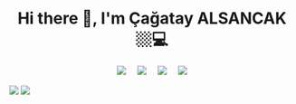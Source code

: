 <h1 align='center'> Hi there 👋, I'm Çağatay ALSANCAK 🏼‍💻 </h1>

<p align='center'>
  <a href="https://instagram.com/cagatay.alsancak071"><img src="https://img.shields.io/badge/Instagram-E4405F?style=for-the-badge&logo=instagram&logoColor=white" /></a>&nbsp;&nbsp;&nbsp;&nbsp;
  <a href="https://twitter.com/wdpbycati"><img src="https://img.shields.io/badge/twitter-%231DA1F2.svg?&style=for-the-badge&logo=twitter&logoColor=white" /></a>&nbsp;&nbsp;&nbsp;&nbsp;
  <a href="https://www.linkedin.com/in/cagatayalsancak/"><img src="https://img.shields.io/badge/linkedin-%230077B5.svg?&style=for-the-badge&logo=linkedin&logoColor=white" /></a>&nbsp;&nbsp;&nbsp;&nbsp;
 <a href="mailto:cagatay.alsancak71@gmail.com"><img src="https://img.shields.io/badge/Gmail-00FF00.svg?&style=for-the-badge&logo=google&logoColor=white" /></a>
</p>

<a href="https://github.com/cagatayalsancak"><img align="center" src="https://github-readme-stats.vercel.app/api?username=cagatayalsancak&show_icons=true&bg_color=0d1117&text_color=bdc3c7&title_color=f1c40f&icon_color=f1c40f&hide_border=true" /></a>
<a href="https://github.com/cagatayalsancak"><img align="center" src="https://github-readme-stats.vercel.app/api/top-langs/?username=cagatayalsancak&bg_color=0d1117&text_color=bdc3c7&title_color=f1c40f&hide_border=true&layout=compact&langs_count=7" /></a>
